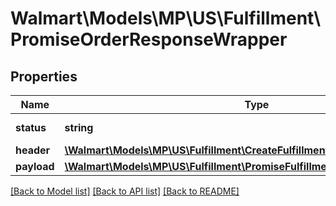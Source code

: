 # Walmart\Models\MP\US\Fulfillment\PromiseOrderResponseWrapper

## Properties

Name | Type | Description | Notes
------------ | ------------- | ------------- | -------------
**status** | **string** | Response status. | [optional]
**header** | [**\Walmart\Models\MP\US\Fulfillment\CreateFulfillmentRequestHeader**](CreateFulfillmentRequestHeader.md) |  | [optional]
**payload** | [**\Walmart\Models\MP\US\Fulfillment\PromiseFulfillments200ResponsePayload**](PromiseFulfillments200ResponsePayload.md) |  | [optional]


[[Back to Model list]](./) [[Back to API list]](../../../../../README.md#supported-apis) [[Back to README]](../../../../../README.md)
